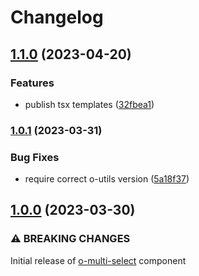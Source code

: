 # Changelog

## [1.1.0](https://www.github.com/Financial-Times/origami/compare/o-multi-select-v1.0.1...o-multi-select-v1.1.0) (2023-04-20)


### Features

* publish tsx templates ([32fbea1](https://www.github.com/Financial-Times/origami/commit/32fbea121920d943f62f0ae3f6707bc9832bd3e6))

### [1.0.1](https://www.github.com/Financial-Times/origami/compare/o-multi-select-v1.0.0...o-multi-select-v1.0.1) (2023-03-31)


### Bug Fixes

* require correct o-utils version ([5a18f37](https://www.github.com/Financial-Times/origami/commit/5a18f377ede852ed0b0c35707f69bfdb9537763c))

## [1.0.0](https://www.github.com/Financial-Times/origami/compare/o-multi-select-v0.0.0...o-multi-select-v1.0.0) (2023-03-30)

### ⚠ BREAKING CHANGES

Initial release of [o-multi-select](./README.md) component
